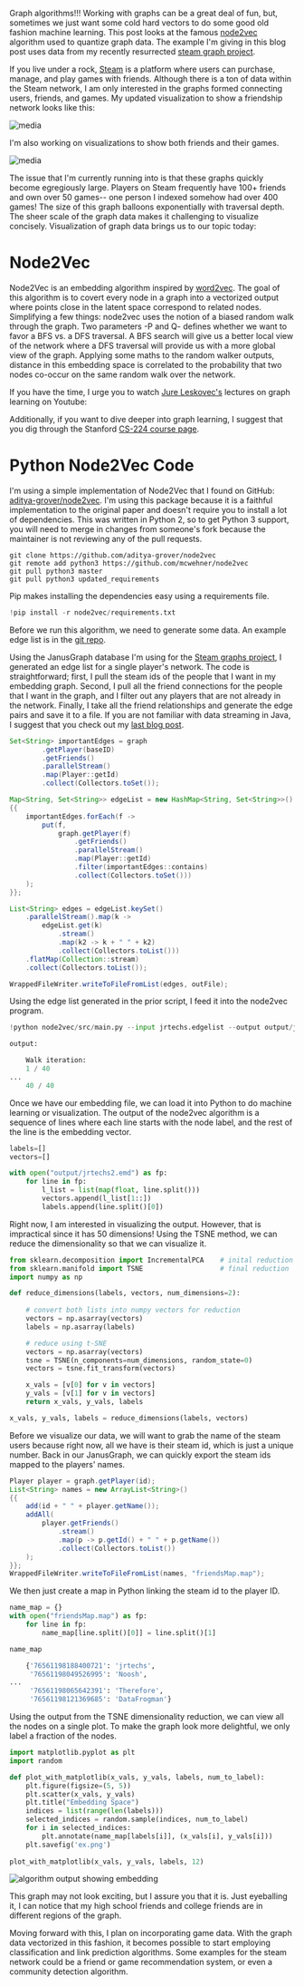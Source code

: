 Graph algorithms!!!
Working with graphs can be a great deal of fun, but, sometimes we just want some cold hard vectors to do some good old fashion machine learning.
This post looks at the famous [node2vec](https://cs.stanford.edu/~jure/pubs/node2vec-kdd16.pdf) algorithm used to quantize graph data.
The example I'm giving in this blog post uses data from my recently resurrected [steam graph project](https://jrtechs.net/projects/steam-friends-graph). 

If you live under a rock, [Steam](https://store.steampowered.com/) is a platform where users can purchase, manage, and play games with friends.
Although there is a ton of data within the Steam network, I am only interested in the graphs formed connecting users, friends, and games.
My updated visualization to show a friendship network looks like this:

![media](media/steamNode2vec/friends.png)

I'm also working on visualizations to show both friends and their games.

![media](media/steamNode2vec/games.png)

The issue that I'm currently running into is that these graphs quickly become egregiously large. Players on Steam frequently have 100+ friends and own over 50 games-- one person I indexed somehow had over 400 games!
The size of this graph balloons exponentially with traversal depth.
The sheer scale of the graph data makes it challenging to visualize concisely.
Visualization of graph data brings us to our topic today:


# Node2Vec

Node2Vec is an embedding algorithm inspired by [word2vec](https://jrtechs.net/data-science/word-embeddings).
The goal of this algorithm is to covert every node in a graph into a vectorized output where points close in the latent space correspond to related nodes.
Simplifying a few things: node2vec uses the notion of a biased random walk through the graph.
Two parameters -P and Q- defines whether we want to favor a BFS vs. a DFS traversal. A BFS search will give us a better local view of the network where a DFS traversal will provide us with a more global view of the graph. Applying some maths to the random walker outputs, distance in this embedding space is correlated to the probability that two nodes co-occur on the same random walk over the network. 

If you have the time, I urge you to watch [Jure Leskovec's](https://scholar.google.com/citations?user=Q_kKkIUAAAAJ&hl=en) lectures on graph learning on Youtube:

<youtube src="YrhBZUtgG4E" />

Additionally, if you want to dive deeper into graph learning, I suggest that you dig through the Stanford [CS-224 course page](https://github.com/jrtechs/cs224w-notes).

# Python Node2Vec Code

I'm using a simple implementation of Node2Vec that I found on GitHub: [aditya-grover/node2vec](https://github.com/aditya-grover/node2vec).
I'm using this package because it is a faithful implementation to the original paper and doesn't require you to install a lot of dependencies. This was written in Python 2, so to get Python 3 support, you will need to merge in changes from someone's fork because the maintainer is not reviewing any of the pull requests.

```
git clone https://github.com/aditya-grover/node2vec
git remote add python3 https://github.com/mcwehner/node2vec
git pull python3 master
git pull python3 updated_requirements
```

Pip makes installing the dependencies easy using a requirements file.


```python
!pip install -r node2vec/requirements.txt
```

Before we run this algorithm, we need to generate some data.
An example edge list is in the [git repo](https://github.com/aditya-grover/node2vec/blob/master/graph/karate.edgelist). 

Using the JanusGraph database I'm using for the [Steam graphs project](https://github.com/jrtechs/SteamFriendsGraph), I generated an edge list for a single player's network.
The code is straightforward; first, I pull the steam ids of the people that I want in my embedding graph.
Second, I pull all the friend connections for the people that I want in the graph, and I filter out any players that are not already in the network.
Finally, I take all the friend relationships and generate the edge pairs and save it to a file. If you are not familiar with data streaming in Java, I suggest that you check out my [last blog post](https://jrtechs.net/java/fun-with-functional-java).

```java
Set<String> importantEdges = graph
        .getPlayer(baseID)
        .getFriends()
        .parallelStream()
        .map(Player::getId)
        .collect(Collectors.toSet());

Map<String, Set<String>> edgeList = new HashMap<String, Set<String>>()
{{
    importantEdges.forEach(f ->
        put(f,
            graph.getPlayer(f)
                .getFriends()
                .parallelStream()
                .map(Player::getId)
                .filter(importantEdges::contains)
                .collect(Collectors.toSet()))
    );
}};

List<String> edges = edgeList.keySet()
    .parallelStream().map(k ->
        edgeList.get(k)
            .stream()
            .map(k2 -> k + " " + k2)
            .collect(Collectors.toList()))
    .flatMap(Collection::stream)
    .collect(Collectors.toList());

WrappedFileWriter.writeToFileFromList(edges, outFile);
```


Using the edge list generated in the prior script, I feed it into the node2vec program.


```python
!python node2vec/src/main.py --input jrtechs.edgelist --output output/jrtechs2.emd --num-walks=40 --dimensions=50

output:

    Walk iteration:
    1 / 40
...
    40 / 40
```

Once we have our embedding file, we can load it into Python to do machine learning or visualization.
The output of the node2vec algorithm is a sequence of lines where each line starts with the node label, and the rest of the line is the embedding vector.

```python
labels=[]
vectors=[]

with open("output/jrtechs2.emd") as fp:
    for line in fp:
        l_list = list(map(float, line.split()))
        vectors.append(l_list[1::])
        labels.append(line.split()[0])        
```

Right now, I am interested in visualizing the output. However, that is impractical since it has 50 dimensions! Using the TSNE method, we can reduce the dimensionality so that we can visualize it.

```python
from sklearn.decomposition import IncrementalPCA    # inital reduction
from sklearn.manifold import TSNE                   # final reduction
import numpy as np                      

def reduce_dimensions(labels, vectors, num_dimensions=2):
    
    # convert both lists into numpy vectors for reduction
    vectors = np.asarray(vectors)
    labels = np.asarray(labels)

    # reduce using t-SNE
    vectors = np.asarray(vectors)
    tsne = TSNE(n_components=num_dimensions, random_state=0)
    vectors = tsne.fit_transform(vectors)

    x_vals = [v[0] for v in vectors]
    y_vals = [v[1] for v in vectors]
    return x_vals, y_vals, labels

x_vals, y_vals, labels = reduce_dimensions(labels, vectors)
```

Before we visualize our data, we will want to grab the name of the steam users because right now, all we have is their steam id, which is just a unique number.
Back in our JanusGraph, we can quickly export the steam ids mapped to the players' names.

```java
Player player = graph.getPlayer(id);
List<String> names = new ArrayList<String>()
{{
    add(id + " " + player.getName());
    addAll(
        player.getFriends()
            .stream()
            .map(p -> p.getId() + " " + p.getName())
            .collect(Collectors.toList())
    );
}};
WrappedFileWriter.writeToFileFromList(names, "friendsMap.map");
```

We then just create a map in Python linking the steam id to the player ID.

```python
name_map = {}
with open("friendsMap.map") as fp:
    for line in fp:
        name_map[line.split()[0]] = line.split()[1]
```

```python
name_map

    {'76561198188400721': 'jrtechs',
     '76561198049526995': 'Noosh',
...
     '76561198065642391': 'Therefore',
     '76561198121369685': 'DataFrogman'}
```

Using the output from the TSNE dimensionality reduction, we can view all the nodes on a single plot. To make the graph look more delightful, we only label a fraction of the nodes.

```python
import matplotlib.pyplot as plt
import random

def plot_with_matplotlib(x_vals, y_vals, labels, num_to_label):
    plt.figure(figsize=(5, 5))
    plt.scatter(x_vals, y_vals)
    plt.title("Embedding Space")
    indices = list(range(len(labels)))
    selected_indices = random.sample(indices, num_to_label)
    for i in selected_indices:
        plt.annotate(name_map[labels[i]], (x_vals[i], y_vals[i]))
    plt.savefig('ex.png')
        
plot_with_matplotlib(x_vals, y_vals, labels, 12)
```

![algorithm output showing embedding](media/steamNode2vec/output_9_0.png)

This graph may not look exciting, but I assure you that it is.
Just eyeballing it, I can notice that my high school friends and college friends are in different regions of the graph.

Moving forward with this, I plan on incorporating game data.
With the graph data vectorized in this fashion, it becomes possible to start employing classification and link prediction algorithms.
Some examples for the steam network could be a friend or game recommendation system, or even a community detection algorithm.
